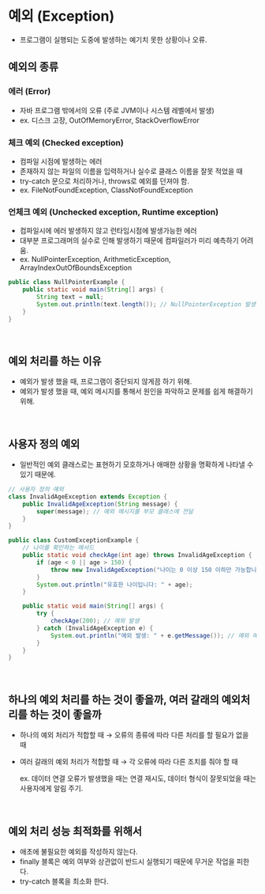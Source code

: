 # 예외 (Exception)

- 프로그램이 실행되는 도중에 발생하는 예기치 못한 상황이나 오류.

## 예외의 종류

### 에러 (Error)

- 자바 프로그램 밖에서의 오류 (주로 JVM이나 시스템 레벨에서 발생)
- ex. 디스크 고장, OutOfMemoryError, StackOverflowError

### 체크 예외 (Checked exception)

- 컴파일 시점에 발생하는 에러
- 존재하지 않는 파일의 이름을 입력하거나 실수로 클래스 이름을 잘못 적었을 때
- try-catch 문으로 처리하거나, throws로 예외를 던져야 함.
- ex. FileNotFoundException, ClassNotFoundException

### 언체크 예외 (Unchecked exception, Runtime exception)

- 컴파일시에 에러 발생하지 않고 런타임시점에 발생가능한 에러
- 대부분 프로그래머의 실수로 인해 발생하기 때문에 컴파일러가 미리 예측하기 어려움.
- ex. NullPointerException, ArithmeticException, ArrayIndexOutOfBoundsException

```java
public class NullPointerExample {
    public static void main(String[] args) {
        String text = null;
        System.out.println(text.length()); // NullPointerException 발생
    }
}
```

<br>

## 예외 처리를 하는 이유

- 예외가 발생 했을 때, 프로그램이 중단되지 않게끔 하기 위해.
- 예외가 발생 했을 때, 예외 메시지를 통해서 원인을 파악하고 문제를 쉽게 해결하기 위해.

<br>

## 사용자 정의 예외
- 일반적인 예외 클래스로는 표현하기 모호하거나 애매한 상황을 명확하게 나타낼 수 있기 때문에.

```java
// 사용자 정의 예외
class InvalidAgeException extends Exception {
    public InvalidAgeException(String message) {
        super(message); // 예외 메시지를 부모 클래스에 전달
    }
}
```

```java
public class CustomExceptionExample {
    // 나이를 확인하는 메서드
    public static void checkAge(int age) throws InvalidAgeException {
        if (age < 0 || age > 150) {
            throw new InvalidAgeException("나이는 0 이상 150 이하만 가능합니다."); // 예외 발생
        }
        System.out.println("유효한 나이입니다: " + age);
    }

    public static void main(String[] args) {
        try {
            checkAge(200); // 예외 발생
        } catch (InvalidAgeException e) {
            System.out.println("예외 발생: " + e.getMessage()); // 예외 메시지 출력
        }
    }
}

```

<br>

## 하나의 예외 처리를 하는 것이 좋을까, 여러 갈래의 예외처리를 하는 것이 좋을까

- 하나의 예외 처리가 적합할 때 → 오류의 종류에 따라 다른 처리를 할 필요가 없을 때
- 여러 갈래의 예외 처리가 적합할 때 → 각 오류에 따라 다른 조치를 줘야 할 때

    ex. 데이터 연결 오류가 발생했을 때는 연결 재시도, 데이터 형식이 잘못되었을 때는 사용자에게 알림 주기. 
    
<br>

## 예외 처리 성능 최적화를 위해서
- 애초에 불필요한 예외를 작성하지 않는다.
- finally 블록은 예외 여부와 상관없이 반드시 실행되기 때문에 무거운 작업을 피한다.
- try-catch 블록을 최소화 한다.
